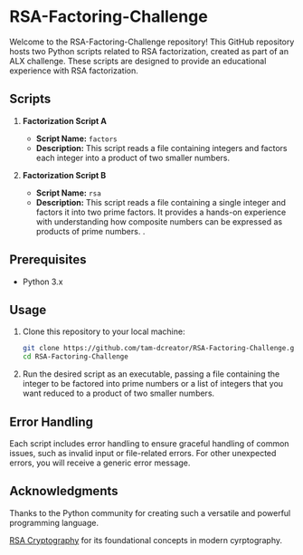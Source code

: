 # RSA-Factoring-Challenge

Welcome to the RSA-Factoring-Challenge repository! This GitHub repository hosts two Python scripts related to RSA factorization, created as part of an ALX challenge. These scripts are designed to provide an educational experience with RSA factorization.

## Scripts

1. **Factorization Script A**

    - **Script Name:** `factors`
    - **Description:** This script reads a file containing integers and factors each integer into a product of two smaller numbers.

2. **Factorization Script B**

    - **Script Name:** `rsa`
    - **Description:** This script reads a file containing a single integer and factors it into two prime factors. It provides a hands-on experience with understanding how composite numbers can be expressed as products of prime numbers.
.

## Prerequisites

- Python 3.x

## Usage

1. Clone this repository to your local machine:

   ```bash
   git clone https://github.com/tam-dcreator/RSA-Factoring-Challenge.git
   cd RSA-Factoring-Challenge
2. Run the desired script as an executable, passing a file containing the integer to be factored into prime numbers or a list of integers that you want reduced to a product of two smaller numbers.

## Error Handling

Each script includes error handling to ensure graceful handling of common issues, such as invalid input or file-related errors.
For other unexpected errors, you will receive a generic error message.

## Acknowledgments

Thanks to the Python community for creating such a versatile and powerful programming language.
<p><a href="https://en.wikipedia.org/wiki/RSA_(cryptosystem)">RSA Cryptography</a> for its foundational concepts in modern cyrptography.
